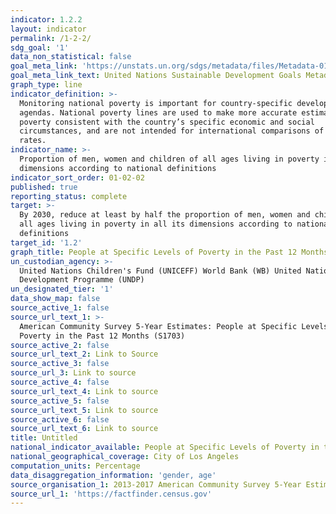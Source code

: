 ```yaml
---
indicator: 1.2.2
layout: indicator
permalink: /1-2-2/
sdg_goal: '1'
data_non_statistical: false
goal_meta_link: 'https://unstats.un.org/sdgs/metadata/files/Metadata-01-02-02.pdf'
goal_meta_link_text: United Nations Sustainable Development Goals Metadata (PDF 894 KB)
graph_type: line
indicator_definition: >-
  Monitoring national poverty is important for country-specific development
  agendas. National poverty lines are used to make more accurate estimates of
  poverty consistent with the country’s specific economic and social
  circumstances, and are not intended for international comparisons of poverty
  rates.
indicator_name: >-
  Proportion of men, women and children of all ages living in poverty in all its
  dimensions according to national definitions
indicator_sort_order: 01-02-02
published: true
reporting_status: complete
target: >-
  By 2030, reduce at least by half the proportion of men, women and children of
  all ages living in poverty in all its dimensions according to national
  definitions
target_id: '1.2'
graph_title: People at Specific Levels of Poverty in the Past 12 Months
un_custodian_agency: >-
  United Nations Children's Fund (UNICEFF) World Bank (WB) United Nations
  Development Programme (UNDP)
un_designated_tier: '1'
data_show_map: false
source_active_1: false
source_url_text_1: >-
  American Community Survey 5-Year Estimates: People at Specific Levels of
  Poverty in the Past 12 Months (S1703)
source_active_2: false
source_url_text_2: Link to Source
source_active_3: false
source_url_3: Link to source
source_active_4: false
source_url_text_4: Link to source
source_active_5: false
source_url_text_5: Link to source
source_active_6: false
source_url_text_6: Link to source
title: Untitled
national_indicator_available: People at Specific Levels of Poverty in the Past 12 Months
national_geographical_coverage: City of Los Angeles
computation_units: Percentage
data_disaggregation_information: 'gender, age'
source_organisation_1: 2013-2017 American Community Survey 5-Year Estimates
source_url_1: 'https://factfinder.census.gov'
---
```


